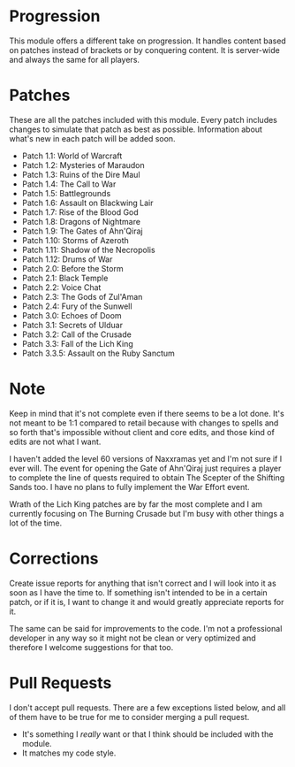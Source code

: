 # Progression
This module offers a different take on progression. It handles content based on patches instead of brackets or by conquering content. It is server-wide and always the same for all players.

# Patches
These are all the patches included with this module. Every patch includes changes to simulate that patch as best as possible. Information about what's new in each patch will be added soon.

- Patch 1.1: World of Warcraft
- Patch 1.2: Mysteries of Maraudon
- Patch 1.3: Ruins of the Dire Maul
- Patch 1.4: The Call to War
- Patch 1.5: Battlegrounds
- Patch 1.6: Assault on Blackwing Lair
- Patch 1.7: Rise of the Blood God
- Patch 1.8: Dragons of Nightmare
- Patch 1.9: The Gates of Ahn'Qiraj
- Patch 1.10: Storms of Azeroth
- Patch 1.11: Shadow of the Necropolis
- Patch 1.12: Drums of War
- Patch 2.0: Before the Storm
- Patch 2.1: Black Temple
- Patch 2.2: Voice Chat
- Patch 2.3: The Gods of Zul'Aman
- Patch 2.4: Fury of the Sunwell
- Patch 3.0: Echoes of Doom
- Patch 3.1: Secrets of Ulduar
- Patch 3.2: Call of the Crusade
- Patch 3.3: Fall of the Lich King
- Patch 3.3.5: Assault on the Ruby Sanctum

# Note
Keep in mind that it's not complete even if there seems to be a lot done. It's not meant to be 1:1 compared to retail because with changes to spells and so forth that's impossible without client and core edits, and those kind of edits are not what I want.

I haven't added the level 60 versions of Naxxramas yet and I'm not sure if I ever will. The event for opening the Gate of Ahn'Qiraj just requires a player to complete the line of quests required to obtain The Scepter of the Shifting Sands too. I have no plans to fully implement the War Effort event.

Wrath of the Lich King patches are by far the most complete and I am currently focusing on The Burning Crusade but I'm busy with other things a lot of the time.

# Corrections
Create issue reports for anything that isn't correct and I will look into it as soon as I have the time to. If something isn't intended to be in a certain patch, or if it is, I want to change it and would greatly appreciate reports for it.

The same can be said for improvements to the code. I'm not a professional developer in any way so it might not be clean or very optimized and therefore I welcome suggestions for that too.

# Pull Requests
I don't accept pull requests. There are a few exceptions listed below, and all of them have to be true for me to consider merging a pull request.
- It's something I *really* want or that I think should be included with the module.
- It matches my code style.
